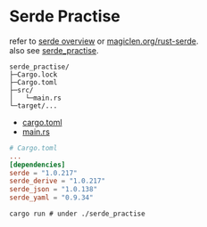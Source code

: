 # Serde Practise
refer to [serde overview](https://serde.rs/) or [magiclen.org/rust-serde](https://magiclen.org/rust-serde/).  
also see [serde_practise](../../Framework_Practise/serde_practise/readme.md).
<!-- also see [serde-custom](../serde_custom/readme.md). -->
```plain
serde_practise/
├─Cargo.lock
├─Cargo.toml
├─src/
│   └─main.rs
└─target/...
```
- [cargo.toml](./Cargo.toml)
- [main.rs](./src/main.rs)
```toml
# Cargo.toml
...
[dependencies]
serde = "1.0.217"
serde_derive = "1.0.217"
serde_json = "1.0.138"
serde_yaml = "0.9.34"
```
```shell
cargo run # under ./serde_practise
```